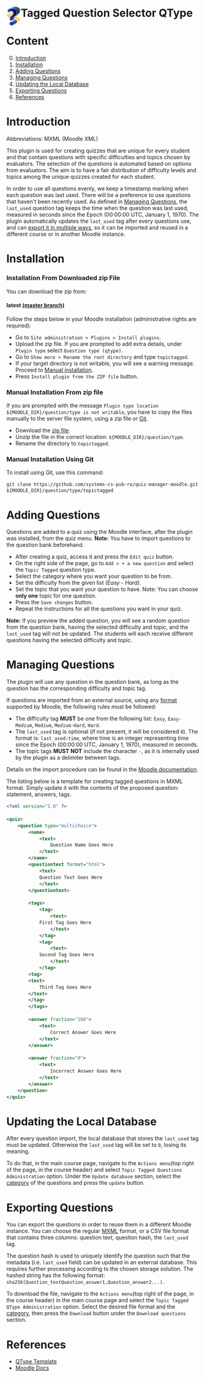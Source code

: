 # <img src=".media/icon.png" height="50" style="float:left"/> Tagged Question Selector QType
# Content

0. [Introduction](/README.md#introduction)
1. [Installation](/README.md#installation)
2. [Adding Questions](/README.md#adding-questions)
3. [Managing Questions](/README.md#managing-questions)
4. [Updating the Local Database](/README.md#updating-the-local-database)
5. [Exporting Questions](/README.md#exporting-questions)
6. [References](/README.md#references)

# Introduction

Abbreviations: MXML (Moodle XML)

This plugin is used for creating quizzes that are unique for every student and that contain questions with specific difficulties and topics chosen by evaluators.
The selection of the questions is automated based on options from evaluators.
The aim is to have a fair distribution of difficulty levels and topics among the unique quizzes created for each student.

In order to use all questions evenly, we keep a timestamp marking when each question was last used.
There will be a preference to use questions that haven't been recently used.
As defined in [Managing Questions](README.md#managing-questions), the `last_used` question tag keeps the time when the question was last used, measured in seconds since the Epoch (00:00:00 UTC, January 1, 1970).
The plugin automatically updates the `last_used` tag after every questions use, and can [export it in multiple ways](/README.md#exporting-questions), so it can be imported and reused in a different course or in another Moodle instance.

# Installation

### Installation From Downloaded zip File

You can download the zip from:
#### latest [(master branch)](https://github.com/systems-cs-pub-ro/quiz-manager-moodle/zipball/master)

Follow the steps below in your Moodle installation (administrative rights are required):

* Go to `Site administration > Plugins > Install plugins`.
* Upload the zip file.
  If you are prompted to add extra details, under `Plugin type` select `Question type (qtype)`.
* Go to `Show more > Rename the root directory` and type `topictagged`.
* If your target directory is not writable, you will see a warning message.
  Proceed to [Manual installation](/README.md#manual-installation-from-zip-file).
* Press `Install plugin from the ZIP file` button.

### Manual Installation From zip file

If you are prompted with the message `Plugin type location ${MOODLE_DIR}/question/type is not writable`, you have to copy the files manually to the server file system, using a zip file or [Git](/README.md#manual-installation-using-git).

* Download the [zip file](https://github.com/systems-cs-pub-ro/quiz-manager-moodle/zipball/master).
* Unzip the file in the correct location: `${MOODLE_DIR}/question/type`.
* Rename the directory to `topictagged`.

### Manual Installation Using Git

To install using Git, use this command:

```
git clone https://github.com/systems-cs-pub-ro/quiz-manager-moodle.git ${MOODLE_DIR}/question/type/topictagged
```

# Adding Questions

Questions are added to a quiz using the Moodle interface, after the plugin was installed, from the quiz menu.
**Note:** You have to import questions to the question bank beforehand.

* After creating a quiz, access it and press the `Edit quiz` button.
* On the right side of the page, go to `Add > + a new question` and select the `Topic Tagged` question type.
* Select the category where you want your question to be from.
* Set the difficulty from the given list _(Easy - Hard)_.
* Set the topic that you want your question to have.
  Note: You can choose **only one** topic for one question.
* Press the `Save changes` button.
* Repeat the instructions for all the questions you want in your quiz.

**Note:** If you preview the added question, you will see a random question from the question bank, having the selected difficulty and topic, and the `last_used` tag will not be updated.
The students will each receive different questions having the selected difficulty and topic.

# Managing Questions

The plugin will use any question in the question bank, as long as the question has the corresponding difficulty and topic tag.

If questions are imported from an external source, using any [format](https://docs.moodle.org/311/en/Import_questions#Question_import_formats) supported by Moodle, the following rules must be followed:
* The difficulty tag **MUST** be one from the following list: `Easy`, `Easy-Medium`, `Medium`, `Medium-Hard`, `Hard`.
* The `last_used` tag is optional (if not present, it will be considered `0`).
  The format is: `last_used:time`, where time is an integer representing time since the Epoch (00:00:00 UTC, January 1, 1970), measured in seconds.
* The topic tags **MUST NOT** include the character `-`, as it is internally used by the plugin as a delimiter between tags.

Details on the import procedure can be found in the [Moodle documentation](https://docs.moodle.org/311/en/Moodle_XML_format).

The listing below is a template for creating tagged questions in MXML format.
Simply update it with the contents of the proposed question: statement, answers, tags.

```xml
<?xml version="1.0" ?>

<quiz>
    <question type="multichoice">
        <name>
            <text>
                Question Name Goes Here
            </text>
        </name>
        <questiontext format="html">
            <text>
		    Question Text Goes Here
            </text>
        </questiontext>

        <tags>
            <tag>
                <text>
			First Tag Goes Here
                </text>
            </tag>
            <tag>
                <text>
			Second Tag Goes Here
                </text>
            </tag>
	    <tag>
		<text>
			Third Tag Goes Here
		</text>
	    </tag>
        </tags>

        <answer fraction="100">
            <text>
                Correct Answer Goes Here
            </text>
        </answer>

        <answer fraction="0">
            <text>
                Incorrect Answer Goes Here
            </text>
        </answer>
    </question>
</quiz>
```

# Updating the Local Database

After every question import, the local database that stores the `last_used` tag must be updated.
Otherwise the `last_used` tag will be set to `0`, losing its meaning.

To do that, in the main course page, navigate to the `Actions menu`(top right of the page, in the course header) and select `Topic Tagged Questions Administration` option.
Under the `Update database` section, select the [category](https://docs.moodle.org/311/en/Question_categories) of the questions and press the `update` button.

# Exporting Questions

You can export the questions in order to reuse them in a different Moodle instance.
You can choose the regular [MXML](https://docs.moodle.org/310/en/Moodle_XML_format) format, or a CSV file format that contains three columns: question text, question hash, the `last_used` tag.

The question hash is used to uniquely identify the question such that the metadata (i.e. `last_used` field) can be updated in an external database.
This requires further processing according to the chosen storage solution.
The hashed string has the following format: `sha256(Question_textQuestion_answer1,Question_answer2...)`.

To download the file, navigate to the `Actions menu`(top right of the page, in the course header) in the main course page and select the `Topic Tagged QType Administration` option.
Select the desired file format and the [category](https://docs.moodle.org/311/en/Question_categories), then press the `Download` button under the `Download questions` section.

# References

* [QType Template](https://github.com/marcusgreen/moodle-qtype_TEMPLATE/)
* [Moodle Docs](https://docs.moodle.org/dev/Question_types)
